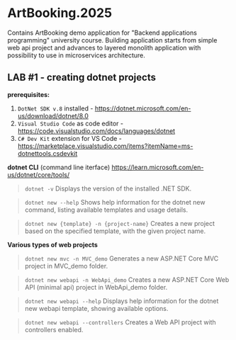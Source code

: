 # ArtBooking.2025

Contains ArtBooking demo application for "Backend applications programming" university course. Building application starts from simple web api project and advances to layered monolith application with possibility to use in microservices architecture.

## LAB #1 - creating dotnet projects

**prerequisites:**
1. `DotNet SDK v.8` installed - https://dotnet.microsoft.com/en-us/download/dotnet/8.0
2. `Visual Studio Code` as code editor - https://code.visualstudio.com/docs/languages/dotnet
3. `C# Dev Kit` extension for VS Code - https://marketplace.visualstudio.com/items?itemName=ms-dotnettools.csdevkit

**dotnet CLI** (command line iterface)
https://learn.microsoft.com/en-us/dotnet/core/tools/

> `dotnet -v`
> Displays the version of the installed .NET SDK.

> `dotnet new --help`
> Shows help information for the dotnet new command, listing available templates and usage details.

> `dotnet new {template} -n {project-name}`
> Creates a new project based on the specified template, with the given project name.

**Various types of web projects**
> `dotnet new mvc -n MVC_demo`
> Generates a new ASP.NET Core MVC project in MVC_demo folder.

> `dotnet new webapi -n WebApi_demo`
> Creates a new ASP.NET Core Web API (minimal api) project in WebApi_demo folder.

> `dotnet new webapi --help`
> Displays help information for the dotnet new webapi template, showing available options.

> `dotnet new webapi --controllers`
> Creates a Web API project with controllers enabled.
